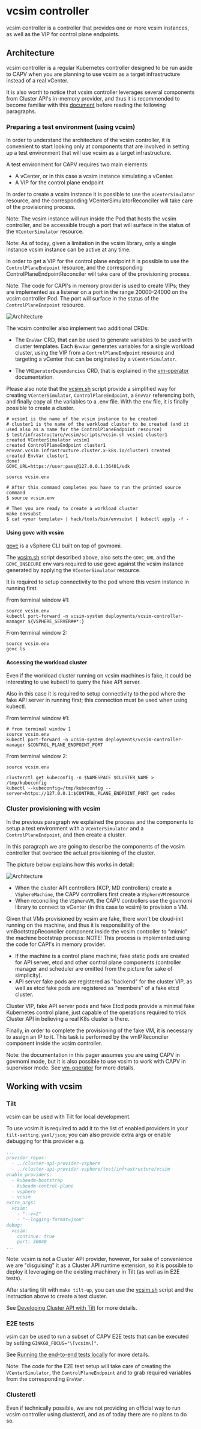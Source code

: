 # vcsim controller

vcsim controller is a controller that provides one or more vcsim instances, as well as the VIP for control
plane endpoints.

## Architecture

vcsim controller is a regular Kubernetes controller designed to be run aside to CAPV when you are planning to use vcsim
as a target infrastructure instead of a real vCenter.

It is also worth to notice that vcsim controller leverages several components from Cluster API's in-memory
provider, and thus it is recommended to become familiar with this [document](https://github.com/kubernetes-sigs/cluster-api/blob/main/test/infrastructure/docker/internal/controllers/backends/inmemory/README.md)
before reading the following paragraphs.

### Preparing a test environment (using vcsim)

In order to understand the architecture of the vcsim controller, it is convenient to start looking only at 
components that are involved in setting up a test environment that will use vcsim as a target infrastructure.

A test environment for CAPV requires two main elements:

- A vCenter, or in this case a vcsim instance simulating a vCenter.
- A VIP for the control plane endpoint

In order to create a vcsim instance it is possible to use the `VCenterSimulator` resource, and the corresponding
VCenterSimulatorReconciler will take care of the provisioning process.

Note: The vcsim instance will run inside the Pod that hosts the vcsim controller, and be accessible trough a port that
will surface in the status of the `VCenterSimulator` resource.

Note: As of today, given a limitation in the vcsim library, only a single instance vcsim instance can be active at any
time.

In order to get a VIP for the control plane endpoint it is possible to use the `ControlPlaneEndpoint` resource, 
and the corresponding ControlPlaneEndpointReconciler will take care of the provisioning process.

Note: The code for CAPI's in memory provider is used to create VIPs; they are implemented as a listener on a port
in the range 20000-24000 on the vcsim controller Pod. The port will surface in the status of the `ControlPlaneEndpoint`
resource.

![Architecture](architecture-part1.drawio.svg)

The vcsim controller also implement two additional CRDs:

- The `EnvVar` CRD, that can be used to generate variables to be used with cluster templates.
  Each `EnvVar` generates variables for a single workload cluster, using the VIP from a `ControlPlaneEndpoint` resource
  and targeting a vCenter that can be originated by a `VCenterSimulator`. 

- The `VMOperatorDependencies` CRD, that is explained in the [vm-operator](../vm-operator/README.md) documentation.

Please also note that the [vcsim.sh](scripts/vcsim.sh) script provide a simplified way for creating `VCenterSimulator`,
`ControlPlaneEndpoint`, a `EnvVar` referencing both, and finally copy all the variables to a .env file.
With the env file, it is finally possible to create a cluster.

```shell
# vcsim1 is the name of the vcsim instance to be created
# cluster1 is the name of the workload cluster to be created (and it used also as a name for the ControlPlaneEndpoint resource)
$ test/infrastructure/vcsim/scripts/vcsim.sh vcsim1 cluster1
created VCenterSimulator vcsim1
created ControlPlaneEndpoint cluster1
envvar.vcsim.infrastructure.cluster.x-k8s.io/cluster1 created
created EnvVar cluster1
done!
GOVC_URL=https://user:pass@127.0.0.1:36401/sdk

source vcsim.env

# After this command completes you have to run the printed source command
$ source vcsim.env

# Then you are ready to create a workload cluster
make envsubst
$ cat <your template> | hack/tools/bin/envsubst | kubectl apply -f -
```

#### Using govc with vcsim

[govc](https://github.com/vmware/govmomi/tree/main/govc) is a vSphere CLI built on top of govmomi.

The [vcsim.sh](scripts/vcsim.sh) script described above, also sets the `GOVC_URL` and the `GOVC_INSECURE` env vars required to
use govc against the vcsim instance generated by applying the `VCenterSimulator` resource.

It is required to setup connectivity to the pod where this vcsim instance in running first.

From terminal window #1:

```shell
source vcsim.env
kubectl port-forward -n vcsim-system deployments/vcsim-controller-manager ${VSPHERE_SERVER##*:}
```

From terminal window 2:

```shell
source vcsim.env
govc ls
```

#### Accessing the workload cluster

Even if the workload cluster running on vcsim machines is fake, it could be interesting to use kubectl to 
query the fake API server.

Also in this case it is required to setup connectivity to the pod where the fake API server in running first;
this connection must be used when using kubectl.

From terminal window #1:

```shell
# from terminal window 1
source vcsim.env
kubectl port-forward -n vcsim-system deployments/vcsim-controller-manager $CONTROL_PLANE_ENDPOINT_PORT
```

From terminal window 2:

```shell
source vcsim.env

clusterctl get kubeconfig -n $NAMESPACE $CLUSTER_NAME > /tmp/kubeconfig
kubectl --kubeconfig=/tmp/kubeconfig --server=https://127.0.0.1:$CONTROL_PLANE_ENDPOINT_PORT get nodes
```

### Cluster provisioning with vcsim

In the previous paragraph we explained the process and the components to setup a test environment with a 
`VCenterSimulator` and a `ControlPlaneEndpoint`, and then create a cluster. 

In this paragraph we are going to describe the components of the vcsim controller that oversee the actual provisioning
of the cluster.

The picture below explains how this works in detail:

![Architecture](architecture-part2.drawio.svg)

- When the cluster API controllers (KCP, MD controllers) create a `VSphereMachine`, the CAPV controllers first create
  a `VSphereVM` resource. 
- When reconciling the `VSphereVM`, the CAPV controllers use the govmomi library to connect to vCenter (in this case to vcsim)
  to provision a VM.

Given that VMs provisioned by vcsim are fake, there won't be cloud-init running on the machine, and thus it is responsibility 
of the vmBootstrapReconciler component inside the vcsim controller to "mimic" the machine bootstrap process:
NOTE: This process is implemented using the code for CAPI's in memory provider.

- If the machine is a control plane machine, fake static pods are created for API server, etcd and other control plane
  components (controller manager and scheduler are omitted from the picture for sake of simplicity).
- API server fake pods are registered as "backend" for the cluster VIP, as well as etcd fake pods are registered as
  "members" of a fake etcd cluster.

Cluster VIP, fake API server pods and fake Etcd pods provide a minimal fake Kubernetes control plane, just capable of the
operations required to trick Cluster API in believing a real K8s cluster is there.

Finally, in order to complete the provisioning of the fake VM, it is necessary to assign an IP to it. This task is
performed by the vmIPReconciler component inside the vcsim controller.

Note: the documentation in this pager assumes you are using CAPV in govmomi mode, but it is also possible to use vcsim
to work with CAPV in supervisor mode. See [vm-operator](../vm-operator/README.md) for more details.

## Working with vcsim

### Tilt

vcsim can be used with Tilt for local development.

To use vcsim it is required to add it to the list of enabled providers in your `tilt-setting.yaml/json`; you can also
provide extra args or enable debugging for this provider e.g.

```yaml
...
provider_repos:
  - ../cluster-api-provider-vsphere
  - ../cluster-api-provider-vsphere/test/infrastructure/vcsim
enable_providers:
  - kubeadm-bootstrap
  - kubeadm-control-plane
  - vsphere
  - vcsim
extra_args:
  vcsim:
    - "--v=2"
    - "--logging-format=json"
debug:
  vcsim:
    continue: true
    port: 30040
...
```

Note: vcsim is not a Cluster API provider, however, for sake of convenience we are "disguising" it as a Cluster API
runtime extension, so it is possible to deploy it leveraging on the existing machinery in Tilt (as well as in E2E tests).

After starting tilt with `make tilt-up`, you can use the [vcsim.sh](scripts/vcsim.sh) script and the instruction above
to create a test cluster.

See [Developing Cluster API with Tilt](https://cluster-api.sigs.k8s.io/developer/core/tilt) for more details.

### E2E tests

vsim can be used to run a subset of CAPV E2E tests that can be executed by setting `GINKGO_FOCUS="\[vcsim\]"`.

See [Running the end-to-end tests locally](https://cluster-api.sigs.k8s.io/developer/core/testing#running-the-end-to-end-tests-locally) for more details.

Note: The code for the E2E test setup will take care of creating the `VCenterSimulator`, the `ControlPlaneEndpoint`
and to grab required variables from the corresponding `EnvVar`.

### Clusterctl

Even if technically possible, we are not providing an official way to run vcsim controller using clusterctl,
and as of today there are no plans to do so.
